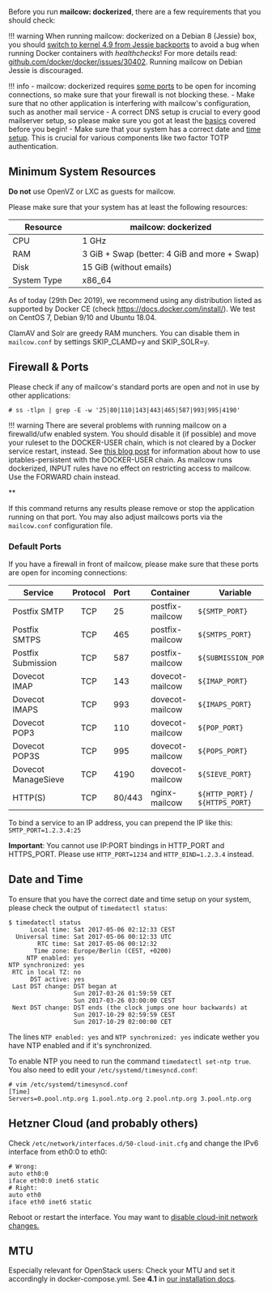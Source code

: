 Before you run **mailcow: dockerized**, there are a few requirements that you should check:

!!! warning
    When running mailcow: dockerized on a Debian 8 (Jessie) box, you should [switch to kernel 4.9 from Jessie backports](https://packages.debian.org/jessie-backports/linux-image-amd64) to avoid a bug when running Docker containers with *healthchecks*! For more details read: [github.com/docker/docker/issues/30402](https://github.com/docker/docker/issues/30402). Running mailcow on Debian Jessie is discouraged.

!!! info
    - mailcow: dockerized requires [some ports](#default-ports) to be open for incoming connections, so make sure that your firewall is not blocking these.
    - Make sure that no other application is interfering with mailcow's configuration, such as another mail service
    - A correct DNS setup is crucial to every good mailserver setup, so please make sure you got at least the [basics](../prerequisite-dns#the-minimal-dns-configuration) covered before you begin!
    - Make sure that your system has a correct date and [time setup](#date-and-time). This is crucial for various components like two factor TOTP authentication.

## Minimum System Resources

**Do not** use OpenVZ or LXC as guests for mailcow.

Please make sure that your system has at least the following resources:

| Resource                | mailcow: dockerized                          |
| ----------------------- | -------------------------------------------- |
| CPU                     | 1 GHz                                        |
| RAM                     | 3 GiB + Swap (better: 4 GiB and more + Swap) |
| Disk                    | 15 GiB (without emails)                      |
| System Type             | x86_64                                       |

As of today (29th Dec 2019), we recommend using any distribution listed as supported by Docker CE (check https://docs.docker.com/install/). We test on CentOS 7, Debian 9/10 and Ubuntu 18.04.

ClamAV and Solr are greedy RAM munchers. You can disable them in `mailcow.conf` by settings SKIP_CLAMD=y and SKIP_SOLR=y.

## Firewall & Ports

Please check if any of mailcow's standard ports are open and not in use by other applications:

```
# ss -tlpn | grep -E -w '25|80|110|143|443|465|587|993|995|4190'
```

!!! warning
    There are several problems with running mailcow on a firewalld/ufw enabled system. You should disable it (if possible) and move your ruleset to the DOCKER-USER chain, which is not cleared by a Docker service restart, instead. See [this blog post](https://blog.donnex.net/docker-and-iptables-filtering/) for information about how to use iptables-persistent with the DOCKER-USER chain.
    As mailcow runs dockerized, INPUT rules have no effect on restricting access to mailcow. Use the FORWARD chain instead.

**

If this command returns any results please remove or stop the application running on that port. You may also adjust mailcows ports via the `mailcow.conf` configuration file.

### Default Ports

If you have a firewall in front of mailcow, please make sure that these ports are open for incoming connections:

| Service             | Protocol | Port   | Container       | Variable                         |
| --------------------|:--------:|:-------|:----------------|----------------------------------|
| Postfix SMTP        | TCP      | 25     | postfix-mailcow | `${SMTP_PORT}`                   |
| Postfix SMTPS       | TCP      | 465    | postfix-mailcow | `${SMTPS_PORT}`                  |
| Postfix Submission  | TCP      | 587    | postfix-mailcow | `${SUBMISSION_PORT}`             |
| Dovecot IMAP        | TCP      | 143    | dovecot-mailcow | `${IMAP_PORT}`                   |
| Dovecot IMAPS       | TCP      | 993    | dovecot-mailcow | `${IMAPS_PORT}`                  |
| Dovecot POP3        | TCP      | 110    | dovecot-mailcow | `${POP_PORT}`                    |
| Dovecot POP3S       | TCP      | 995    | dovecot-mailcow | `${POPS_PORT}`                   |
| Dovecot ManageSieve | TCP      | 4190   | dovecot-mailcow | `${SIEVE_PORT}`                  |
| HTTP(S)             | TCP      | 80/443 | nginx-mailcow   | `${HTTP_PORT}` / `${HTTPS_PORT}` |

To bind a service to an IP address, you can prepend the IP like this: `SMTP_PORT=1.2.3.4:25`

**Important**: You cannot use IP:PORT bindings in HTTP_PORT and HTTPS_PORT. Please use `HTTP_PORT=1234` and `HTTP_BIND=1.2.3.4` instead.

## Date and Time

To ensure that you have the correct date and time setup on your system, please check the output of `timedatectl status`:

```
$ timedatectl status
      Local time: Sat 2017-05-06 02:12:33 CEST
  Universal time: Sat 2017-05-06 00:12:33 UTC
        RTC time: Sat 2017-05-06 00:12:32
       Time zone: Europe/Berlin (CEST, +0200)
     NTP enabled: yes
NTP synchronized: yes
 RTC in local TZ: no
      DST active: yes
 Last DST change: DST began at
                  Sun 2017-03-26 01:59:59 CET
                  Sun 2017-03-26 03:00:00 CEST
 Next DST change: DST ends (the clock jumps one hour backwards) at
                  Sun 2017-10-29 02:59:59 CEST
                  Sun 2017-10-29 02:00:00 CET
```

The lines `NTP enabled: yes` and `NTP synchronized: yes` indicate wether you have NTP enabled and if it's synchronized.

To enable NTP you need to run the command `timedatectl set-ntp true`. You also need to edit your `/etc/systemd/timesyncd.conf`:

```
# vim /etc/systemd/timesyncd.conf
[Time]
Servers=0.pool.ntp.org 1.pool.ntp.org 2.pool.ntp.org 3.pool.ntp.org
```

## Hetzner Cloud (and probably others)

Check `/etc/network/interfaces.d/50-cloud-init.cfg` and change the IPv6 interface from eth0:0 to eth0:

```
# Wrong:
auto eth0:0
iface eth0:0 inet6 static
# Right:
auto eth0
iface eth0 inet6 static
```

Reboot or restart the interface.
You may want to [disable cloud-init network changes.](https://wiki.hetzner.de/index.php/Cloud_IP_static/en#disable_cloud-init_network_changes)

## MTU

Especially relevant for OpenStack users: Check your MTU and set it accordingly in docker-compose.yml. See **4.1** in [our installation docs](https://mailcow.github.io/mailcow-dockerized-docs/i_u_m_install/).
